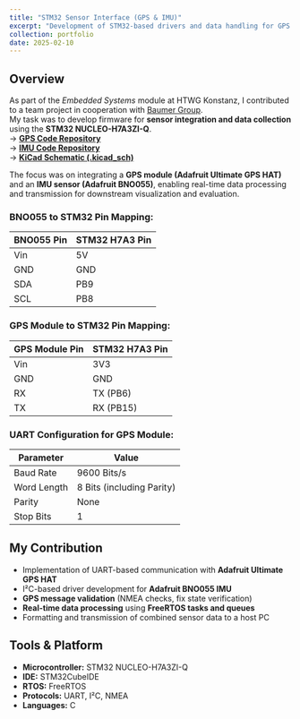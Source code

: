 ```yaml
---
title: "STM32 Sensor Interface (GPS & IMU)"
excerpt: "Development of STM32-based drivers and data handling for GPS and IMU in an embedded sensor platform.<br/><img src='/images/portfolio/stm32_gps_imu.png'>"
collection: portfolio
date: 2025-02-10
---
```


## Overview
As part of the *Embedded Systems* module at HTWG Konstanz, I contributed to a team project in cooperation with [Baumer Group](https://www.baumer.com).  
My task was to develop firmware for **sensor integration and data collection** using the **STM32 NUCLEO-H7A3ZI-Q**.  
→ [**GPS Code Repository**](https://github.com/cfeng-dev/gps_nucleo_h7)  
→ [**IMU Code Repository**](https://github.com/cfeng-dev/imu_bno055_nucleo_h7)  
→ [**KiCad Schematic (.kicad_sch)**](/files/portfolio/stm32/STM32_GPS_IMU.kicad_sch)  

The focus was on integrating a **GPS module (Adafruit Ultimate GPS HAT)** and an **IMU sensor (Adafruit BNO055)**, enabling real-time data processing and transmission for downstream visualization and evaluation.

### BNO055 to STM32 Pin Mapping:

| **BNO055 Pin** | **STM32 H7A3 Pin** |
|----------------|---------------------|
| Vin            | 5V                  |
| GND            | GND                 |
| SDA            | PB9                 |
| SCL            | PB8                 |

### GPS Module to STM32 Pin Mapping:

| **GPS Module Pin** | **STM32 H7A3 Pin** |
|--------------------|--------------------|
| Vin                | 3V3                |
| GND                | GND                |
| RX                 | TX (PB6)           |
| TX                 | RX (PB15)          |
 
### UART Configuration for GPS Module:

| **Parameter**   | **Value**               |
|-----------------|-------------------------|
| Baud Rate       | 9600 Bits/s             |
| Word Length     | 8 Bits (including Parity) |
| Parity          | None                    |
| Stop Bits       | 1                       |

## My Contribution
- Implementation of UART-based communication with **Adafruit Ultimate GPS HAT**  
- I²C-based driver development for **Adafruit BNO055 IMU**  
- **GPS message validation** (NMEA checks, fix state verification)  
- **Real-time data processing** using **FreeRTOS tasks and queues**  
- Formatting and transmission of combined sensor data to a host PC

## Tools & Platform
- **Microcontroller:** STM32 NUCLEO-H7A3ZI-Q  
- **IDE:** STM32CubeIDE  
- **RTOS:** FreeRTOS  
- **Protocols:** UART, I²C, NMEA  
- **Languages:** C

